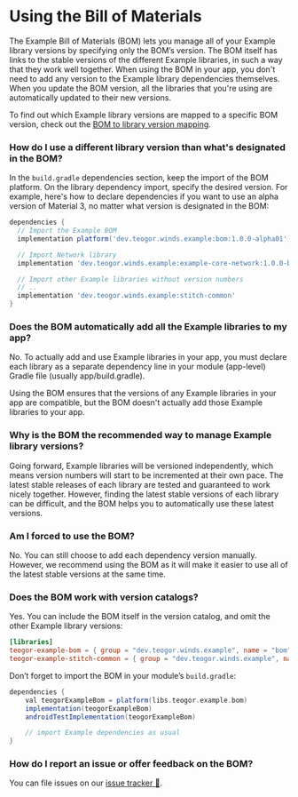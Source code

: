 [//]: # (This file was automatically generated - do not edit)

# Using the Bill of Materials

The Example Bill of Materials (BOM) lets you manage all of your Example library versions by
specifying only the BOM’s version. The BOM itself has links to the stable versions of the different
Example libraries, in such a way that they work well together. When using the BOM in your app, you
don't need to add any version to the Example library dependencies themselves. When you update the
BOM version, all the libraries that you're using are automatically updated to their new versions.

To find out which Example library versions are mapped to a specific BOM version, check out
the [BOM to library version mapping](bom-mapping.md).

### How do I use a different library version than what's designated in the BOM?

In the `build.gradle` dependencies section, keep the import of the BOM platform. On the library
dependency import, specify the desired version. For example, here's how to declare dependencies if
you want to use an alpha version of Material 3, no matter what version is designated in the BOM:

```groovy
dependencies {
  // Import the Example BOM
  implementation platform('dev.teogor.winds.example:bom:1.0.0-alpha01')

  // Import Network library
  implementation 'dev.teogor.winds.example:example-core-network:1.0.0-beta03'

  // Import other Example libraries without version numbers
  // ..
  implementation 'dev.teogor.winds.example:stitch-common'
}
```

### Does the BOM automatically add all the Example libraries to my app?

No. To actually add and use Example libraries in your app, you must declare each library as a
separate dependency line in your module (app-level) Gradle file (usually app/build.gradle).

Using the BOM ensures that the versions of any Example libraries in your app are compatible, but the
BOM doesn't actually add those Example libraries to your app.

### Why is the BOM the recommended way to manage Example library versions?

Going forward, Example libraries will be versioned independently, which means version numbers will
start to be incremented at their own pace. The latest stable releases of each library are tested and
guaranteed to work nicely together. However, finding the latest stable versions of each library can
be difficult, and the BOM helps you to automatically use these latest versions.

### Am I forced to use the BOM?

No. You can still choose to add each dependency version manually. However, we recommend using the
BOM as it will make it easier to use all of the latest stable versions at the same time.

### Does the BOM work with version catalogs?

Yes. You can include the BOM itself in the version catalog, and omit the other Example library versions:

```toml
[libraries]
teogor-example-bom = { group = "dev.teogor.winds.example", name = "bom", version.ref = "teogor-example-bom" }
teogor-example-stitch-common = { group = "dev.teogor.winds.example", name = "stitch-common" }
```

Don’t forget to import the BOM in your module’s `build.gradle`:

```groovy
dependencies {
    val teogorExampleBom = platform(libs.teogor.example.bom)
    implementation(teogorExampleBom)
    androidTestImplementation(teogorExampleBom)

    // import Example dependencies as usual
}
```

### How do I report an issue or offer feedback on the BOM?

You can file issues on our [issue tracker 🔗](https://github.com/teogor/winds/issues).
